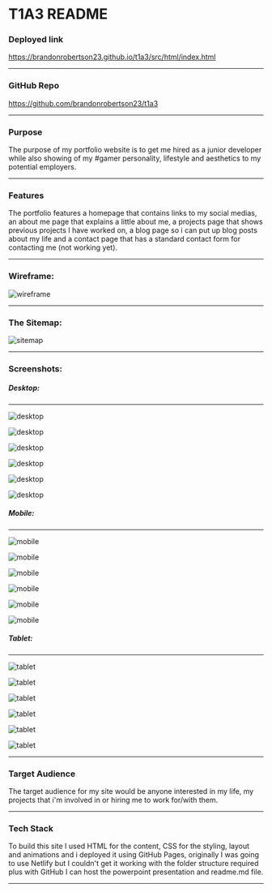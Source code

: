 # T1A3 README
### Deployed link
https://brandonrobertson23.github.io/t1a3/src/html/index.html
___
### GitHub Repo
https://github.com/brandonrobertson23/t1a3
___
### Purpose
The purpose of my portfolio website is to get me hired as a junior developer while also showing of my #gamer personality, lifestyle and aesthetics to my potential employers.
___
### Features
The portfolio features a homepage that contains links to my social medias, an about me page that explains a little about me, a projects page that shows previous projects I have worked on, a blog page so i can put up blog posts about my life and a contact page that has a standard contact form for contacting me (not working yet).
___
### Wireframe:
![wireframe](./docs/SiteWireframe.png)
___
### The Sitemap:
![sitemap](./docs/Sitemap.png)
___
### Screenshots:

##### Desktop:
___
![desktop](./docs/DesktopIntro.png)

![desktop](./docs/DesktopHome.png)

![desktop](./docs/DesktopAbout.png)

![desktop](./docs/DesktopProjects.png)

![desktop](./docs/DesktopBlog.png)

![desktop](./docs/DesktopContact.png)

##### Mobile:
___
![mobile](./docs/MobileIntro.png)

![mobile](./docs/MobileHome.png)

![mobile](./docs/MobileAbout.png)

![mobile](./docs/MobileProjects.png)

![mobile](./docs/MobileBlog.png)

![mobile](./docs/MobileContact.png)

##### Tablet:
___
![tablet](./docs/TabletIntro.png)

![tablet](./docs/TabletHome.png)

![tablet](./docs/TabletAbout.png)

![tablet](./docs/Tabletrojects.png)

![tablet](./docs/TabletBlog.png)

![tablet](./docs/TabletContact.png)
___
### Target Audience
The target audience for my site would be anyone interested in my life, my projects that i'm involved in or hiring me to work for/with them.
___
### Tech Stack
To build this site I used HTML for the content, CSS for the styling, layout and animations and i deployed it using GitHub Pages, originally I was going to use Netlify but I couldn't get it working with the folder structure required plus with GitHub I can host the powerpoint presentation and readme.md file.
___